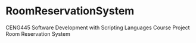 # RoomReservationSystem

CENG445 Software Development with Scripting Languages Course Project Room Reservation System
